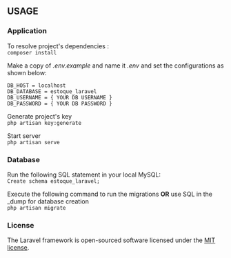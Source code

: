 ## USAGE

### Application
To resolve project's dependencies :<br>
`composer install`

Make a copy of <i>.env.example</i> and name it <i>.env</i> and set the configurations as shown below:

``` 
DB_HOST = localhost
DB_DATABASE = estoque_laravel
DB_USERNAME = { YOUR DB USERNAME }
DB_PASSWORD = { YOUR DB PASSWORD }
```

Generate project's key <br>
```php artisan key:generate```

Start server <br>
```php artisan serve```

### Database

Run the following SQL statement in your local MySQL: <br>
`Create schema estoque_laravel;`

Execute the following command to run the migrations <b>OR</b> use SQL in the _dump for database creation<br>
`php artisan migrate`

### License

The Laravel framework is open-sourced software licensed under the [MIT license](http://opensource.org/licenses/MIT).
